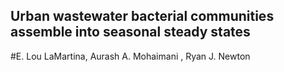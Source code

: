 ## Urban wastewater bacterial communities assemble into seasonal steady states
#E. Lou LaMartina, Aurash A. Mohaimani , Ryan J. Newton

